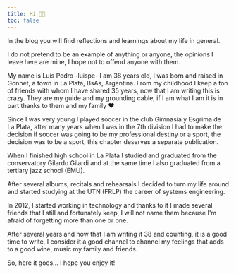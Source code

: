 ```yaml
---
title: Hi 👋🏼
toc: false
---
```


In the blog you will find reflections and learnings about my life in general.

I do not pretend to be an example of anything or anyone, the opinions I leave here are mine, 
I hope not to offend anyone with them.

My name is Luis Pedro -luispe- I am 38 years old, I was born and raised in Gonnet, a town in La Plata, BsAs, Argentina. 
From my childhood I keep a ton of friends with whom I have shared 35 years, now that I am writing this is crazy. 
They are my guide and my grounding cable, if I am what I am it is in part thanks to them and my family ❤️

Since I was very young I played soccer in the club Gimnasia y Esgrima de La Plata, after many years when 
I was in the 7th division I had to make the decision if soccer was going to be my professional destiny or a sport, 
the decision was to be a sport, this chapter deserves a separate publication.

When I finished high school in La Plata I studied and graduated from the conservatory Gilardo Gilardi 
and at the same time I also graduated from a tertiary jazz school (EMU).

After several albums, recitals and rehearsals I decided to turn my life around and started studying at the UTN (FRLP) 
the career of systems engineering.

In 2012, I started working in technology and thanks to it I made several friends that I still and fortunately keep, 
I will not name them because I'm afraid of forgetting more than one or one.

After several years and now that I am writing it 38 and counting, it is a good time to write, 
I consider it a good channel to channel my feelings that adds to a good wine, music my family and friends.

So, here it goes... I hope you enjoy it!

